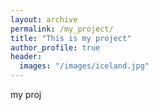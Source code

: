 ```yaml
---
layout: archive
permalink: /my_project/
title: "This is my project"
author_profile: true
header:
  images: "/images/iceland.jpg"
---
```


my proj
